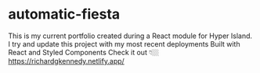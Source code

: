 # automatic-fiesta
This is my current portfolio created during a React module for Hyper Island. I try and update this project with my most recent deployments
Built with React and Styled Components
Check it out 👇🏼
https://richardgkennedy.netlify.app/
